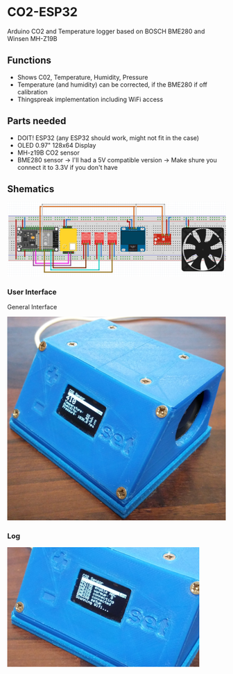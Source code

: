 # CO2-ESP32
Arduino CO2 and Temperature logger based on BOSCH BME280 and Winsen MH-Z19B

## Functions
- Shows C02, Temperature, Humidity, Pressure
- Temperature (and humidity) can be corrected, if the BME280 if off calibration
- Thingspreak implementation including WiFi access

## Parts needed
- DOIT! ESP32 (any ESP32 should work, might not fit in the case)
- OLED 0.97" 128x64 Display
- MH-z19B CO2 sensor
- BME280 sensor
    -> I'll had a 5V compatible version
    -> Make shure you connect it to 3.3V if you don't have

## Shematics
![shematic](Images/shematic.PNG)

### User Interface
General Interface

![shematic](Images/FrontUserInterface.png)

### Log

![shematic](Images/FronUserLog.png)

